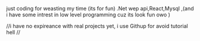 just coding for weasting my time (its for fun) 
.Net wep api,React,Mysql ,(and i have some intrest in low level programming cuz its look fun owo )

//i have no expireance with real projects yet, i use Githup for avoid  tutorial hell //
